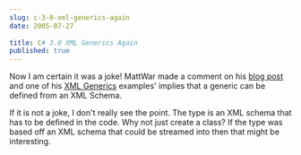 ```yaml
---
slug: c-3-0-xml-generics-again
date: 2005-07-27
 
title: C# 3.0 XML Generics Again
published: true
---
```

Now I am certain it was a joke! MattWar made a comment on his <a href="http://blogs.msdn.com/mattwar/archive/2005/07/24/442611.aspx">blog post </a>and one of his <a href="http://blogs.msdn.com/mattwar/archive/2005/07/24/442611.aspx#443661" rel="tag">XML Generics</a> examples' implies that a generic can be defined from an XML Schema.<p />If it is not a joke, I don't really see the point. The type is an XML schema that has to be defined in the code. Why not just create a class? If the type was based off an XML schema that could be streamed into then that might be interesting.<p />


